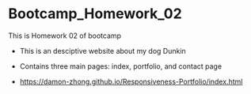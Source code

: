 # Bootcamp_Homework_02
This is Homework 02 of bootcamp

- This is an desciptive website about my dog Dunkin

- Contains three main pages: index, portfolio, and contact page

- https://damon-zhong.github.io/Responsiveness-Portfolio/index.html
